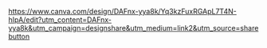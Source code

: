 https://www.canva.com/design/DAFnx-yya8k/Yq3kzFuxRGApL7T4N-hIpA/edit?utm_content=DAFnx-yya8k&utm_campaign=designshare&utm_medium=link2&utm_source=sharebutton

